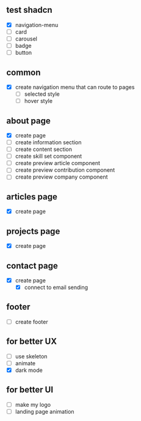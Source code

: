 ## test shadcn

- [x] navigation-menu
- [ ] card
- [ ] carousel
- [ ] badge
- [ ] button

## common

- [x] create navigation menu that can route to pages
  - [ ] selected style
  - [ ] hover style

## about page

- [x] create page
- [ ] create information section
- [ ] create content section
- [ ] create skill set component
- [ ] create preview article component
- [ ] create preview contribution component
- [ ] create preview company component

## articles page

- [x] create page

## projects page

- [x] create page

## contact page

- [x] create page
  - [x] connect to email sending

## footer

- [ ] create footer

## for better UX

- [ ] use skeleton
- [ ] animate
- [x] dark mode

## for better UI

- [ ] make my logo
- [ ] landing page animation
